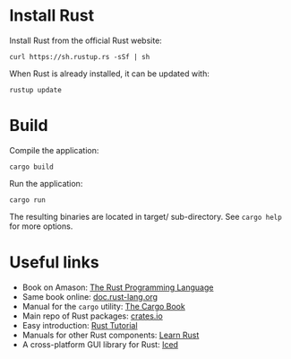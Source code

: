 # Install Rust
Install Rust from the official Rust website:

    curl https://sh.rustup.rs -sSf | sh

When Rust is already installed, it can be updated with:

    rustup update

# Build
Compile the application:

    cargo build

Run the application:

    cargo run

The resulting binaries are located in target/ sub-directory.
See `cargo help` for more options.

# Useful links

 * Book on Amason: [The Rust Programming Language](https://www.amazon.com/Rust-Programming-Language-Covers-2018/dp/1718500440/)
 * Same book online: [doc.rust-lang.org](https://doc.rust-lang.org/book/title-page.html)
 * Manual for the `cargo` utility: [The Cargo Book](https://doc.rust-lang.org/cargo/guide/)
 * Main repo of Rust packages: [crates.io](https://crates.io)
 * Easy introduction: [Rust Tutorial](https://www.tutorialspoint.com/rust/index.htm)
 * Manuals for other Rust components: [Learn Rust](https://www.rust-lang.org/learn)
 * A cross-platform GUI library for Rust: [Iced](https://github.com/iced-rs/iced)
